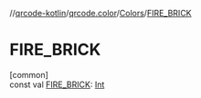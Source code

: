 //[qrcode-kotlin](../../../index.md)/[qrcode.color](../index.md)/[Colors](index.md)/[FIRE_BRICK](-f-i-r-e_-b-r-i-c-k.md)

# FIRE_BRICK

[common]\
const val [FIRE_BRICK](-f-i-r-e_-b-r-i-c-k.md): [Int](https://kotlinlang.org/api/latest/jvm/stdlib/kotlin/-int/index.html)
